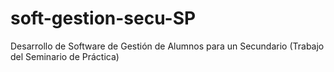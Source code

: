 # soft-gestion-secu-SP
Desarrollo de Software de Gestión de Alumnos para un Secundario (Trabajo del Seminario de Práctica)
